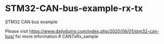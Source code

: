 # STM32-CAN-bus-example-rx-tx
STM32 CAN bus example 

Please visit https://www.dailyduino.com/index.php/2020/06/01/stm32-can-bus/ for more information
#   C A N _ T x _ R x _ s a m p l e  
 